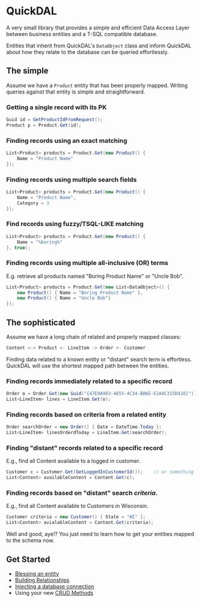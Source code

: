 # QuickDAL

A very small library that provides a simple and efficient Data Access Layer between business entities and a T-SQL compatible database.

Entities that inherit from QuickDAL's `DataObject` class and inform QuickDAL about how they relate to the database can be queried effortlessly.

## The simple
Assume we have a `Product` entity that has been properly mapped. Writing queries against that entity is simple and straightforward.

### Getting a single record with its PK

```c#
Guid id = GetProductIdFromRequest();
Product p = Product.Get(id);
```

### Finding records using an exact matching

```c#
List<Product> products = Product.Get(new Product() {
	Name = "Product Name"
});
```


### Finding records using multiple search fields

```c#
List<Product> products = Product.Get(new Product() {
	Name = "Product Name",
	Category = 3
});
```

### Find records using fuzzy/TSQL-LIKE matching

```c#
List<Product> products = Product.Get(new Product() {
	Name = "%boring%"
}, true);
```

### Finding records using multiple all-inclusive (OR) terms

E.g. retrieve all products named "Boring Product Name" or "Uncle Bob".

```c#
List<Product> products = Product.Get(new List<DataObject>() {
	new Product() { Name = "Boring Product Name" },
	new Product() { Name = "Uncle Bob"}
});
```

## The sophisticated
Assume we have a long chain of related and properly mapped classes:

```c#
Content <-> Product <- LineItem -> Order <- Customer
```

Finding data related to a known entity or "distant" search term is effortless. QuickDAL will use the shortest mapped path between the entities.

### Finding records immediately related to a specific record

```c#
Order o = Order.Get(new Guid("{47E9A983-4655-4C34-BB6E-E2A4C315D428}"))
List<LineItem> lines = LineItem.Get(o);
```

### Finding records based on criteria from a related entity

```c#
Order searchOrder = new Order() { Date = DateTime.Today };
List<LineItem> linesOrderdToday = LineItem.Get(searchOrder);
```

### Finding "distant" records related to a specific record

E.g., find all Content available to a logged in customer.

```c#
Customer c = Customer.Get(GetLoggedInCustomerId());    // or something
List<Content> availableContent = Content.Get(c);
```

### Finding records based on "distant" search _criteria_.

E.g., find all Content available to Customers in Wisconsin.

```c#
Customer criteria = new Customer() { State = "WI" };
List<Content> avialableContent = Content.Get(criteria);
```

Well and good, aye!? You just need to learn how to get your entities mapped to the schema now.

## Get Started

* [Blessing an entity](docs/blessing.md)
* [Building Relationships](docs/relationships.md)
* [Injecting a database connection](docs/connections.md)
* Using your new [CRUD Methods](docs/crud.md)
